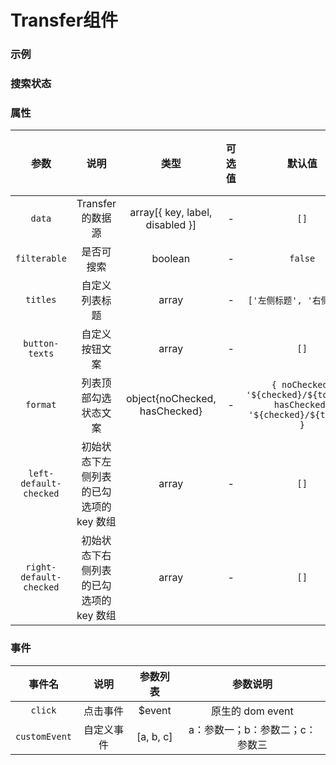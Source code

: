 <!-- 加载 demo 组件 start -->
<script setup>
import demo from './demo.vue'
import demo2 from './demo2.vue'
</script>
<!-- 加载 demo 组件 end -->

<!-- 正文开始 -->

# Transfer组件

### 示例
<Preview comp-name="Transfer" demo-name="demo">
  <demo />
</Preview>

### 搜索状态
<Preview comp-name="Transfer" demo-name="demo2">
  <demo2 />
</Preview>

### 属性
参数 | 说明 | 类型 | 可选值 | 默认值 | 是否必填
:-: | :-: | :-: | :-: | :-: | :-:
`data` | Transfer 的数据源 | array[{ key, label, disabled }] | - | `[]` | 是 
`filterable` | 是否可搜索 | boolean | - | `false` | 否
`titles` | 自定义列表标题 | array | - | `['左侧标题', '右侧标题']` | 否
`button-texts` | 自定义按钮文案 | array | - | `[]` | 否
`format` | 列表顶部勾选状态文案 | object{noChecked, hasChecked} | - | `{ noChecked: '${checked}/${total}', hasChecked: '${checked}/${total}' }` | 否
`left-default-checked` | 初始状态下左侧列表的已勾选项的 key 数组 | array | - | `[]` | 否
`right-default-checked` | 初始状态下右侧列表的已勾选项的 key 数组 | array | - | `[]` | 否
### 事件
事件名 | 说明 | 参数列表 | 参数说明
:-: | :-: | :-: | :-:
`click` | 点击事件 | $event | 原生的 dom event
`customEvent` | 自定义事件 | [a, b, c] | a：参数一；b：参数二；c：参数三

